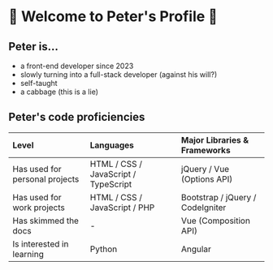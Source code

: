 # 🥬 Welcome to Peter's Profile 🥬

## Peter is...
- a front-end developer since 2023
- slowly turning into a full-stack developer (against his will?)
- self-taught
- a cabbage (this is a lie)

## Peter's code proficiencies
| Level | Languages | Major Libraries & Frameworks |
| :-- | :-- | :-- |
| Has used for personal projects | HTML / CSS / JavaScript / TypeScript | jQuery / Vue (Options API) |
| Has used for work projects | HTML / CSS / JavaScript / PHP | Bootstrap / jQuery / CodeIgniter |
| Has skimmed the docs | - | Vue (Composition API) |
| Is interested in learning | Python | Angular |
